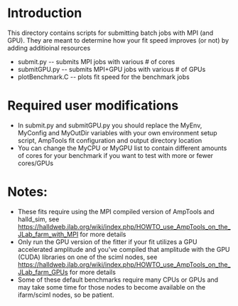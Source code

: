 # Introduction 
This directory contains scripts for submitting batch jobs with MPI (and GPU).  They are meant to determine how your fit speed improves (or not) by adding additioinal resources
* submit.py -- submits MPI jobs with various # of cores
* submitGPU.py -- submits MPI+GPU jobs with various # of GPUs
* plotBenchmark.C -- plots fit speed for the benchmark jobs

# Required user modifications
* In submit.py and submitGPU.py you should replace the MyEnv, MyConfig and MyOutDir variables with your own environment setup script, AmpTools fit configuration and output directory location
* You can change the MyCPU or MyGPU list to contain different amounts of cores for your benchmark if you want to test with more or fewer cores/GPUs

# Notes:
* These fits require using the MPI compiled version of AmpTools and halld_sim, see https://halldweb.jlab.org/wiki/index.php/HOWTO_use_AmpTools_on_the_JLab_farm_with_MPI for more details
* Only run the GPU version of the fitter if your fit utilizes a GPU accelerated amplitude and you've compiled that amplitude with the GPU (CUDA) libraries on one of the sciml nodes, see https://halldweb.jlab.org/wiki/index.php/HOWTO_use_AmpTools_on_the_JLab_farm_GPUs for more details
* Some of these default benchmarks require many CPUs or GPUs and may take some time for those nodes to become available on the ifarm/sciml nodes, so be patient.